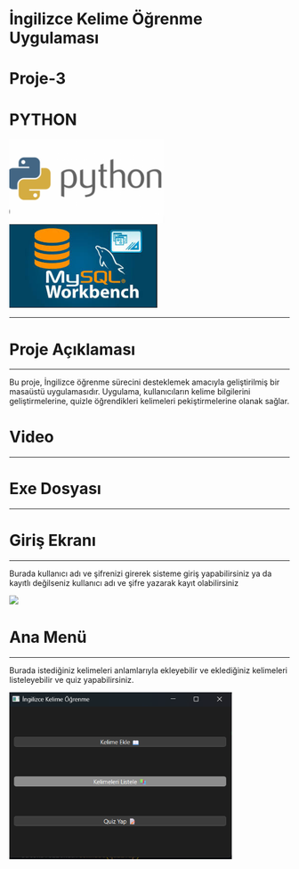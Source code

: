 # İngilizce Kelime Öğrenme Uygulaması
# Proje-3
# PYTHON
<img height="150" src="resimler/image.png">
<img height="150" src="resimler/image1.png">

-----------------------------------------------

# Proje Açıklaması
--------------------
<p>Bu proje, İngilizce öğrenme sürecini desteklemek amacıyla geliştirilmiş bir masaüstü uygulamasıdır. Uygulama, kullanıcıların kelime bilgilerini geliştirmelerine, quizle öğrendikleri kelimeleri pekiştirmelerine olanak sağlar.<p>

# Video
----------------




# Exe Dosyası
----------------


# Giriş Ekranı
----------------
<p>Burada kullanıcı adı ve şifrenizi girerek sisteme giriş yapabilirsiniz ya da kayıtlı değilseniz kullanıcı adı ve şifre yazarak kayıt olabilirsiniz<p>
<img height="300" src="resimler/girisekranı.png">


# Ana Menü
--------------
<p>Burada istediğiniz kelimeleri anlamlarıyla ekleyebilir ve eklediğiniz kelimeleri listeleyebilir ve quiz yapabilirsiniz.<p>
<img height="300" src="resimler/anamenu.png">



